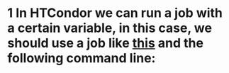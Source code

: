 # 1 In HTCondor we can run a job with a certain variable, in this case, we should use a job like [this](HTCondor_jobs/condor-wget.job) and the following command line: 

